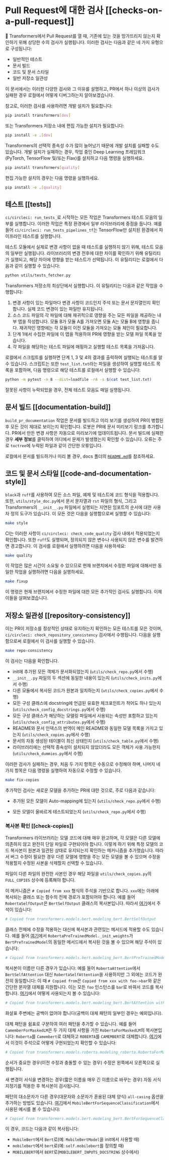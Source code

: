 <!---
Copyright 2020 The HuggingFace Team. All rights reserved.

Licensed under the Apache License, Version 2.0 (the "License");
you may not use this file except in compliance with the License.
You may obtain a copy of the License at

    http://www.apache.org/licenses/LICENSE-2.0

Unless required by applicable law or agreed to in writing, software
distributed under the License is distributed on an "AS IS" BASIS,
WITHOUT WARRANTIES OR CONDITIONS OF ANY KIND, either express or implied.
See the License for the specific language governing permissions and
limitations under the License.

⚠️ Note that this file is in Markdown but contain specific syntax for our doc-builder (similar to MDX) that may not be
rendered properly in your Markdown viewer.

-->

# Pull Request에 대한 검사 [[checks-on-a-pull-request]]

🤗 Transformers에서 Pull Request를 열 때, 기존에 있는 것을 망가뜨리지 않는지 확인하기 위해 상당한 수의 검사가 실행됩니다. 이러한 검사는 다음과 같은 네 가지 유형으로 구성됩니다:
- 일반적인 테스트
- 문서 빌드
- 코드 및 문서 스타일
- 일반 저장소 일관성

이 문서에서는 이러한 다양한 검사와 그 이유를 설명하고, PR에서 하나 이상의 검사가 실패한 경우 로컬에서 어떻게 디버그하는지 알아보겠습니다.

참고로, 이러한 검사를 사용하려면 개발 설치가 필요합니다:

```bash
pip install transformers[dev]
```

또는 Transformers 저장소 내에 편집 가능한 설치가 필요합니다:

```bash
pip install -e .[dev]
```

Transformers의 선택적 종속성 수가 많이 늘어났기 때문에 개발 설치를 실패할 수도 있습니다. 개발 설치가 실패하는 경우, 작업 중인 Deep Learning 프레임워크 (PyTorch, TensorFlow 및/또는 Flax)를 설치하고 다음 명령을 실행하세요.

```bash
pip install transformers[quality]
```

편집 가능한 설치의 경우는 다음 명령을 실행하세요.

```bash
pip install -e .[quality]
```


## 테스트 [[tests]]

`ci/circleci: run_tests_`로 시작하는 모든 작업은 Transformers 테스트 모음의 일부를 실행합니다. 이러한 작업은 특정 환경에서 일부 라이브러리에 중점을 둡니다. 예를 들어 `ci/circleci: run_tests_pipelines_tf`는 TensorFlow만 설치된 환경에서 파이프라인 테스트를 실행합니다.

테스트 모듈에서 실제로 변경 사항이 없을 때 테스트를 실행하지 않기 위해, 테스트 모음의 일부만 실행됩니다. 라이브러리의 변경 전후에 대한 차이를 확인하기 위해 유틸리티가 실행되고, 해당 차이에 영향을 받는 테스트가 선택됩니다. 이 유틸리티는 로컬에서 다음과 같이 실행할 수 있습니다:

```bash
python utils/tests_fetcher.py
```

Transformers 저장소의 최상단에서 실행합니다. 이 유틸리티는 다음과 같은 작업을 수행합니다:

1. 변경 사항이 있는 파일마다 변경 사항이 코드인지 주석 또는 문서 문자열인지 확인합니다. 실제 코드 변경이 있는 파일만 유지됩니다.
2. 소스 코드 파일의 각 파일에 대해 재귀적으로 영향을 주는 모든 파일을 제공하는 내부 맵을 작성합니다. 모듈 B가 모듈 A를 가져오면 모듈 A는 모듈 B에 영향을 줍니다. 재귀적인 영향에는 각 모듈이 이전 모듈을 가져오는 모듈 체인이 필요합니다.
3. 단계 1에서 수집한 파일에 이 맵을 적용하여 PR에 영향을 받는 모델 파일 목록을 얻습니다.
4. 각 파일을 해당하는 테스트 파일에 매핑하고 실행할 테스트 목록을 가져옵니다.

로컬에서 스크립트를 실행하면 단계 1, 3 및 4의 결과를 출력하여 실행되는 테스트를 알 수 있습니다. 스크립트는 또한 `test_list.txt`라는 파일을 생성하여 실행할 테스트 목록을 포함하며, 다음 명령으로 해당 테스트를 로컬에서 실행할 수 있습니다:

```bash
python -m pytest -n 8 --dist=loadfile -rA -s $(cat test_list.txt)
```

잘못된 사항이 누락되었을 경우, 전체 테스트 모음도 매일 실행됩니다.

## 문서 빌드 [[documentation-build]]

`build_pr_documentation` 작업은 문서를 빌드하고 미리 보기를 생성하여 PR이 병합된 후 모든 것이 제대로 보이는지 확인합니다. 로봇은 PR에 문서 미리보기 링크를 추가합니다. PR에서 만든 변경 사항은 자동으로 미리보기에 업데이트됩니다. 문서 빌드에 실패한 경우 **세부 정보**를 클릭하여 어디에서 문제가 발생했는지 확인할 수 있습니다. 오류는 주로 `toctree`에 누락된 파일과 같이 간단한 오류입니다.

로컬에서 문서를 빌드하거나 미리 볼 경우, docs 폴더의 [`README.md`](https://github.com/huggingface/transformers/tree/main/docs)를 참조하세요.

## 코드 및 문서 스타일 [[code-and-documentation-style]]

`black`과 `ruff`를 사용하여 모든 소스 파일, 예제 및 테스트에 코드 형식을 적용합니다. 또한, `utils/style_doc.py`에서 문서 문자열과 `rst` 파일의 형식, 그리고 Transformers의 `__init__.py` 파일에서 실행되는 지연된 임포트의 순서에 대한 사용자 정의 도구가 있습니다. 이 모든 것은 다음을 실행함으로써 실행할 수 있습니다:

```bash
make style
```

CI는 이러한 사항이 `ci/circleci: check_code_quality` 검사 내에서 적용되었는지 확인합니다. 또한 `ruff`도 실행되며, 정의되지 않은 변수나 사용되지 않은 변수를 발견하면 경고합니다. 이 검사를 로컬에서 실행하려면 다음을 사용하세요:

```bash
make quality
```

이 작업은 많은 시간이 소요될 수 있으므로 현재 브랜치에서 수정한 파일에 대해서만 동일한 작업을 실행하려면 다음을 실행하세요.

```bash
make fixup
```

이 명령은 현재 브랜치에서 수정한 파일에 대한 모든 추가적인 검사도 실행합니다. 이제 이들을 살펴보겠습니다.

## 저장소 일관성 [[repository-consistency]]

이는 PR이 저장소를 정상적인 상태로 유지하는지 확인하는 모든 테스트를 모은 것이며, `ci/circleci: check_repository_consistency` 검사에서 수행됩니다. 다음을 실행함으로써 로컬에서 이 검사를 실행할 수 있습니다.

```bash
make repo-consistency
```

이 검사는 다음을 확인합니다.

- init에 추가된 모든 객체가 문서화되었는지 (`utils/check_repo.py`에서 수행)
- `__init__.py` 파일의 두 섹션에 동일한 내용이 있는지 (`utils/check_inits.py`에서 수행)
- 다른 모듈에서 복사된 코드가 원본과 일치하는지 (`utils/check_copies.py`에서 수행)
- 모든 구성 클래스에 docstring에 언급된 유효한 체크포인트가 적어도 하나 있는지 (`utils/check_config_docstrings.py`에서 수행)
- 모든 구성 클래스가 해당하는 모델링 파일에서 사용되는 속성만 포함하고 있는지 (`utils/check_config_attributes.py`에서 수행)
- README와 문서 인덱스의 번역이 메인 README와 동일한 모델 목록을 가지고 있는지 (`utils/check_copies.py`에서 수행)
- 문서의 자동 생성된 테이블이 최신 상태인지 (`utils/check_table.py`에서 수행)
- 라이브러리에는 선택적 종속성이 설치되지 않았더라도 모든 객체가 사용 가능한지 (`utils/check_dummies.py`에서 수행)

이러한 검사가 실패하는 경우, 처음 두 가지 항목은 수동으로 수정해야 하며, 나머지 네 가지 항목은 다음 명령을 실행하여 자동으로 수정할 수 있습니다.

```bash
make fix-copies
```

추가적인 검사는 새로운 모델을 추가하는 PR에 대한 것으로, 주로 다음과 같습니다:

- 추가된 모든 모델이 Auto-mapping에 있는지 (`utils/check_repo.py`에서 수행)
<!-- TODO Sylvain, add a check that makes sure the common tests are implemented.-->
- 모든 모델이 올바르게 테스트되었는지 (`utils/check_repo.py`에서 수행)

<!-- TODO Sylvain, add the following
- 모든 모델이 메인 README, 주요 문서에 추가되었는지
- 사용된 모든 체크포인트가 실제로 Hub에 존재하는지

-->

### 복사본 확인 [[check-copies]]

Transformers 라이브러리는 모델 코드에 대해 매우 완고하며, 각 모델은 다른 모델에 의존하지 않고 완전히 단일 파일로 구현되어야 합니다. 이렇게 하기 위해 특정 모델의 코드 복사본이 원본과 일관된 상태로 유지되는지 확인하는 메커니즘을 추가했습니다. 따라서 버그 수정이 필요한 경우 다른 모델에 영향을 주는 모든 모델을 볼 수 있으며 수정을 적용할지 수정된 사본을 삭제할지 선택할 수 있습니다.

<Tip>

파일이 다른 파일의 완전한 사본인 경우 해당 파일을 `utils/check_copies.py`의 `FULL_COPIES` 상수에 등록해야 합니다.

</Tip>

이 메커니즘은 `# Copied from xxx` 형식의 주석을 기반으로 합니다. `xxx`에는 아래에 복사되는 클래스 또는 함수의 전체 경로가 포함되어야 합니다. 예를 들어 `RobertaSelfOutput`은 `BertSelfOutput` 클래스의 복사본입니다. 따라서 [여기](https://github.com/huggingface/transformers/blob/2bd7a27a671fd1d98059124024f580f8f5c0f3b5/src/transformers/models/roberta/modeling_roberta.py#L289)에서 주석이 있습니다:


```py
# Copied from transformers.models.bert.modeling_bert.BertSelfOutput
```

클래스 전체에 수정을 적용하는 대신에 복사본과 관련있는 메서드에 적용할 수도 있습니다. 예를 들어 [여기](https://github.com/huggingface/transformers/blob/2bd7a27a671fd1d98059124024f580f8f5c0f3b5/src/transformers/models/roberta/modeling_roberta.py#L598)에서 `RobertaPreTrainedModel._init_weights`가 `BertPreTrainedModel`의 동일한 메서드에서 복사된 것을 볼 수 있으며 해당 주석이 있습니다:

```py
# Copied from transformers.models.bert.modeling_bert.BertPreTrainedModel._init_weights
```

복사본이 이름만 다른 경우가 있습니다: 예를 들어 `RobertaAttention`에서 `BertSelfAttention` 대신 `RobertaSelfAttention`을 사용하지만 그 외에는 코드가 완전히 동일합니다: 이 때 `# Copied from`은 `Copied from xxx with foo->bar`와 같은 간단한 문자열 대체를 지원합니다. 이는 모든 `foo` 인스턴스를 `bar`로 바꿔서 코드를 복사합니다. [여기](https://github.com/huggingface/transformers/blob/2bd7a27a671fd1d98059124024f580f8f5c0f3b5/src/transformers/models/roberta/modeling_roberta.py#L304C1-L304C86)에서 어떻게 사용되는지 볼 수 있습니다:

```py
# Copied from transformers.models.bert.modeling_bert.BertAttention with Bert->Roberta
```

화살표 주변에는 공백이 없어야 합니다(공백이 대체 패턴의 일부인 경우는 예외입니다).

대체 패턴을 쉼표로 구분하여 여러 패턴을 추가할 수 있습니다. 예를 들어 `CamemberForMaskedLM`은 두 가지 대체 사항을 가진 `RobertaForMaskedLM`의 복사본입니다: `Roberta`를 `Camembert`로 대체하고 `ROBERTA`를 `CAMEMBERT`로 대체합니다. [여기](https://github.com/huggingface/transformers/blob/15082a9dc6950ecae63a0d3e5060b2fc7f15050a/src/transformers/models/camembert/modeling_camembert.py#L929)에서 이것이 주석으로 어떻게 구현되었는지 확인할 수 있습니다:

```py
# Copied from transformers.models.roberta.modeling_roberta.RobertaForMaskedLM with Roberta->Camembert, ROBERTA->CAMEMBERT
```

순서가 중요한 경우(이전 수정과 충돌할 수 있는 경우) 수정은 왼쪽에서 오른쪽으로 실행됩니다.

<Tip>

새 변경이 서식을 변경하는 경우(짧은 이름을 매우 긴 이름으로 바꾸는 경우) 자동 서식 지정기를 적용한 후 복사본이 검사됩니다.

</Tip>

패턴의 대소문자가 다른 경우(대문자와 소문자가 혼용된 대체 양식) `all-casing` 옵션을 추가하는 방법도 있습니다. [여기](https://github.com/huggingface/transformers/blob/15082a9dc6950ecae63a0d3e5060b2fc7f15050a/src/transformers/models/mobilebert/modeling_mobilebert.py#L1237)에서 `MobileBertForSequenceClassification`에서 사용된 예시를 볼 수 있습니다:

```py
# Copied from transformers.models.bert.modeling_bert.BertForSequenceClassification with Bert->MobileBert all-casing
```

이 경우, 코드는 다음과 같이 복사됩니다:
- `MobileBert`에서 `Bert`로(예: `MobileBertModel`을 init에서 사용할 때)
- `mobilebert`에서 `bert`로(예: `self.mobilebert`를 정의할 때)
- `MOBILEBERT`에서 `BERT`로(`MOBILEBERT_INPUTS_DOCSTRING` 상수에서)
